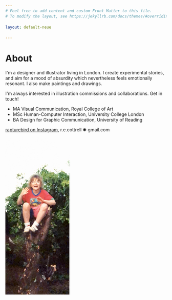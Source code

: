 ```yaml
---
# Feel free to add content and custom Front Matter to this file.
# To modify the layout, see https://jekyllrb.com/docs/themes/#overriding-theme-defaults

layout: default-neue

---
```


# About 



I'm a designer and illustrator living in London. I create experimental stories, and aim for a mood of absurdity which nevertheless feels emotionally resonant. I also make paintings and drawings.

I'm always interested in illustration commissions and collaborations. Get in touch!


* MA Visual Communication, Royal College of Art
* MSc Human-Computer Interaction, University College London
* BA Design for Graphic Communication, University of Reading


[rapturebird on Instagram](http://instagram.com/rapturebird), r.e.cottrell ✺ gmail.com  


![](images/me_small.jpg)  
